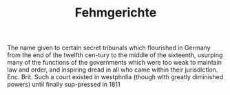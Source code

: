 ---
title: Fehmgerichte
letter: F
permalink: "/definitions/bld-fehmgerichte.html"
body: The name given to certain secret tribunals which flourished in Germany from
  the end of the twelfth cen-tury to the middle of the sixteenth, usurping many of
  the functions of the governments which were too weak to maintain law and order,
  and inspiring dread in all who came within their jurisdictlon. Enc. Brit. Such a
  court existed in westphnlia (though wlth greatly diminished powers) until finally
  sup-pressed in 1811
published_at: '2018-07-07'
source: Black's Law Dictionary 2nd Ed (1910)
layout: post
---